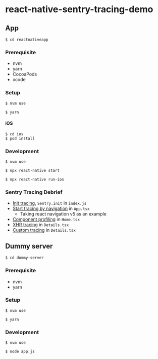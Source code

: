 # react-native-sentry-tracing-demo

## App

```
$ cd reactnativeapp
```

### Prerequisite

- nvm
- yarn
- CocoaPods
- xcode

### Setup

```
$ nvm use
```

```
$ yarn
```

#### iOS

```
$ cd ios
$ pod install
```

### Development

```
$ nvm use
```

```
$ npx react-native start
```

```
$ npx react-native run-ios
```

### Sentry Tracing Debrief

- [Init tracing](https://docs.sentry.io/platforms/react-native/performance/#enable-tracing), `Sentry.init` in `index.js`
- [Start tracing by navigation](https://docs.sentry.io/platforms/react-native/performance/instrumentation/automatic-instrumentation/#react-navigation-v5) in `App.tsx`
    - Taking react navigation v5 as an example
- [Component profiling](https://docs.sentry.io/platforms/react-native/performance/instrumentation/automatic-instrumentation/#react-profiler) in `Home.tsx`
- [XHR tracing](https://docs.sentry.io/platforms/react-native/performance/instrumentation/automatic-instrumentation/#tracingorigins) in `Details.tsx`
- [Custom tracing](https://docs.sentry.io/platforms/react-native/performance/instrumentation/custom-instrumentation/) in `Details.tsx`

## Dummy server

```
$ cd dummy-server
```

### Prerequisite

- nvm
- yarn

### Setup

```
$ nvm use
```

```
$ yarn
```

### Development

```
$ nvm use
```

```
$ node app.js
```
